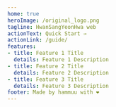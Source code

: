 ```yaml
---
home: true
heroImage: /original_logo.png
tagline: HwanSangYeonHwa web
actionText: Quick Start →
actionLink: /guide/
features:
- title: Feature 1 Title
  details: Feature 1 Description
- title: Feature 2 Title
  details: Feature 2 Description
- title: Feature 3 Title
  details: Feature 3 Description
footer: Made by hammuu with ❤️
---
```

